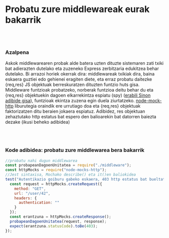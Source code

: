 # Probatu zure middlewareak eurak bakarrik

<br/><br/>

### Azalpena

Askok middlewarearen probak alde batera uzten dituzte sistemaren zati txiki bat adierazten dutelako eta zuzeneko Express zerbitzaria edukitzea behar dutelako. Bi arrazoi horiek okerrak dira: middlewareak txikiak dira, baina eskaera guztiei edo gehienei eragiten diete, eta erraz probatu daitezke {req,res} JS objektuak berreskuratzen dituzten funtzio huts gisa. Middleware funtzioak probatzeko, norberak funtzioa deitu behar du eta {req,res} objektuekin dagoen elkarrekintza espiatu (spy) ([erabili Sinon adibide gisa](https://www.npmjs.com/package/sinon)), funtzioak ekintza zuzena egin duela ziurtatzeko. [node-mock-http](https://www.npmjs.com/package/node-mocks-http) liburutegia oraindik ere urrutiago doa eta {req,res} objektuak faktorizatzen ditu beraien jokaera espiatuz. Adibidez, res objektuan zehaztutako http estatus bat espero den balioarekin bat datorren baiezta dezake (ikusi beheko adibidea)

<br/><br/>

### Kode adibidea: probatu zure middlewarea bera bakarrik

```javascript
//probatu nahi dugun middlewarea
const probapeanDagoenUnitatea = require("./middleware");
const httpMocks = require("node-mocks-http");
//Jest sintaxisa, Mochako describe() eta it()en baliokidea
test("Autentikazio goiburu gabeko eskaera, 403 http estatus bat bueltatu beharko luke", () => {
  const request = httpMocks.createRequest({
    method: "GET",
    url: "/user/42",
    headers: {
      authentication: ""
    }
  });
  const erantzuna = httpMocks.createResponse();
  probapeanDagoenUnitatea(request, response);
  expect(erantzuna.statusCode).toBe(403);
});
```
